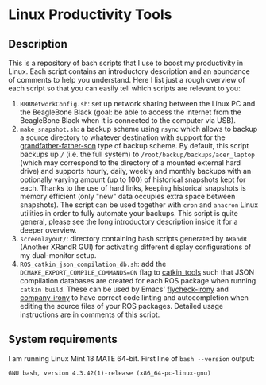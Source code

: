 # Linux Productivity Tools

## Description

This is a repository of bash scripts that I use to boost my productivity in Linux. Each script contains an introductory description and an abundance of comments to help you understand. Here I list just a rough overview of each script so that you can easily tell which scripts are relevant to you:

 1. `BBBNetworkConfig.sh`: set up network sharing between the Linux PC and the BeagleBone Black (goal: be able to access the internet from the BeagleBone Black when it is connected to the computer via USB).
 2. `make_snapshot.sh`: a backup scheme using `rsync` which allows to backup a source directory to whatever destination with support for the [grandfather-father-son](https://en.wikipedia.org/wiki/Backup_rotation_scheme#Grandfather-father-son) type of backup scheme. By default, this script backups up `/` (i.e. the full system) to `/root/backup/backups/acer_laptop` (which may correspond to the directory of a mounted external hard drive) and supports hourly, daily, weekly and monthly backups with an optionally varying amount (up to 100) of historical snapshots kept for each. Thanks to the use of hard links, keeping historical snapshots is memory efficient (only "new" data occupies extra space between snapshots). The script can be used together with `cron` and `anacron` Linux utilities in order to fully automate your backups. This script is quite general, please see the long introductory description inside it for a deeper overview.
 3. `screenlayout/`: directory containing bash scripts generated by `ARandR` (Another XRandR GUI) for activating different display configurations of my dual-monitor setup.
 4. `ROS_catkin_json_compilation_db.sh`: add the `DCMAKE_EXPORT_COMPILE_COMMANDS=ON` flag to [catkin_tools](http://catkin-tools.readthedocs.io/en/latest/index.html) such that JSON compilation databases are created for each ROS package when running `catkin build`. These can be used by Emacs' [flycheck-irony](https://github.com/Sarcasm/flycheck-irony) and [company-irony](https://github.com/Sarcasm/company-irony) to have correct code linting and autocompletion when editing the source files of your ROS packages. Detailed usage instructions are in comments of this script.

## System requirements

I am running Linux Mint 18 MATE 64-bit. First line of `bash --version` output:
```
GNU bash, version 4.3.42(1)-release (x86_64-pc-linux-gnu)
```
